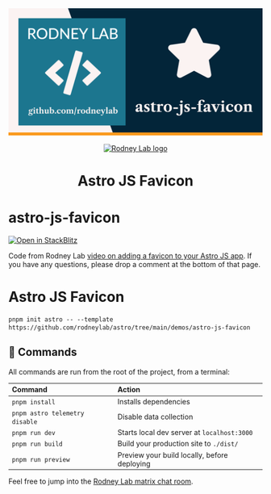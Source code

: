 <img src="../../images/rodneylab-github-astro-js-favicon.png" alt="Rodney Lab astro-js-favicon Github banner">

<p align="center">
  <a aria-label="Open Rodney Lab site" href="https://rodneylab.com" rel="nofollow noopener noreferrer">
    <img alt="Rodney Lab logo" src="https://rodneylab.com/assets/icon.png" width="60" />
  </a>
</p>
<h1 align="center">
  Astro JS Favicon
</h1>

# astro-js-favicon

[![Open in StackBlitz](https://developer.stackblitz.com/img/open_in_stackblitz.svg)](https://stackblitz.com/github/rodneylab/astro/tree/main/demos/astro-js-favicon)

Code from Rodney Lab <a aria-label="Open Rodney Lab video on J S favicon" href="https://rodneylab.com/astro-js-favicon/">video on adding a favicon to your Astro JS app</a>. If you have any questions, please drop a comment at the bottom of that page.

# Astro JS Favicon

```
pnpm init astro -- --template https://github.com/rodneylab/astro/tree/main/demos/astro-js-favicon
```

## 🧞 Commands

All commands are run from the root of the project, from a terminal:

| Command                        | Action                                       |
| :----------------------------- | :------------------------------------------- |
| `pnpm install`                 | Installs dependencies                        |
| `pnpm astro telemetry disable` | Disable data collection                      |
| `pnpm run dev`                 | Starts local dev server at `localhost:3000`  |
| `pnpm run build`               | Build your production site to `./dist/`      |
| `pnpm run preview`             | Preview your build locally, before deploying |

Feel free to jump into the [Rodney Lab matrix chat room](https://matrix.to/#/%23rodney:matrix.org).
